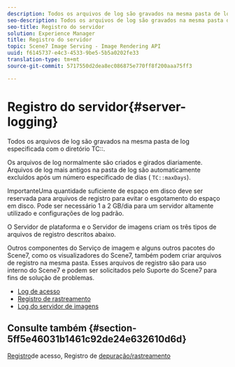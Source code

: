 ```yaml
---
description: Todos os arquivos de log são gravados na mesma pasta de log especificada com o diretório TC.
seo-description: Todos os arquivos de log são gravados na mesma pasta de log especificada com o diretório TC.
seo-title: Registro do servidor
solution: Experience Manager
title: Registro do servidor
topic: Scene7 Image Serving - Image Rendering API
uuid: f6145737-e4c3-4533-9be5-5b5a0202fe33
translation-type: tm+mt
source-git-commit: 5717550d2dea8ec086875e770ff8f200aaa75ff3

---
```



# Registro do servidor{#server-logging}

Todos os arquivos de log são gravados na mesma pasta de log especificada com o diretório TC::.

Os arquivos de log normalmente são criados e girados diariamente. Arquivos de log mais antigos na pasta de log são automaticamente excluídos após um número especificado de dias ( `TC::maxDays`).

ImportanteUma quantidade suficiente de espaço em disco deve ser reservada para arquivos de registro para evitar o esgotamento do espaço em disco. Pode ser necessário 1 a 2 GB/dia para um servidor altamente utilizado e configurações de log padrão.

O Servidor de plataforma e o Servidor de imagens criam os três tipos de arquivos de registro descritos abaixo.

Outros componentes do Serviço de imagem e alguns outros pacotes do Scene7, como os visualizadores do Scene7, também podem criar arquivos de registro na mesma pasta. Esses arquivos de registro são para uso interno do Scene7 e podem ser solicitados pelo Suporte do Scene7 para fins de solução de problemas.

* [Log de acesso](c-access-log.md)
* [Registro de rastreamento](c-trace-log.md)
* [Log do servidor de imagens](c-image-server-log.md)

## Consulte também {#section-5ff5e46031b1461c92de24e632610d6d}

[Registro](../../../../is-api/image-serving-api-ref/c-configuration-and-administration/c-server-settings/r-access-logging.md#reference-5d175921c12a48a6be7f722517615d0f)de acesso, Registro de [depuração/rastreamento](../../../../is-api/image-serving-api-ref/c-configuration-and-administration/c-server-settings/r-debug-trace-logging.md#reference-4b372f81001849f5b495457da7af8e82)
